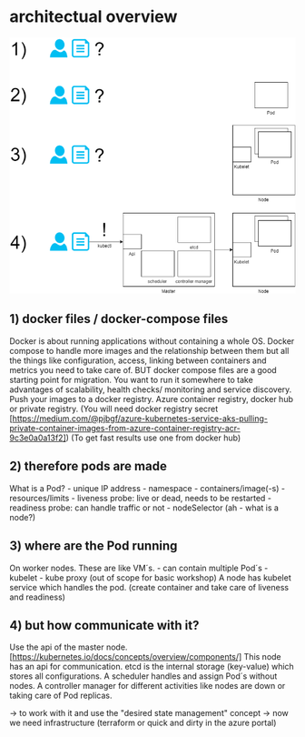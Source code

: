 # architectual overview 

![Overview](images/why_K8s_story.png)

## 1) docker files / docker-compose files
Docker is about running applications without containing a whole OS.
Docker compose to handle more images and the relationship between them but all the things like configuration, access, linking between containers and metrics you need to take care of.
BUT docker compose files are a good starting point for migration.
You want to run it somewhere to take advantages of scalability, health checks/ monitoring and service discovery.
Push your images to a docker registry. Azure container registry, docker hub or private registry.
(You will need docker registry secret [https://medium.com/@pjbgf/azure-kubernetes-service-aks-pulling-private-container-images-from-azure-container-registry-acr-9c3e0a0a13f2])
(To get fast results use one from docker hub)

## 2) therefore pods are made
What is a Pod?
    - unique IP address
    - namespace
	- containers/image(-s)
	- resources/limits
    - liveness probe: live or dead, needs to be restarted
    - readiness probe: can handle traffic or not
    - nodeSelector (ah - what is a node?)

## 3) where are the Pod running
On worker nodes. These are like VM´s. 
	- can contain multiple Pod´s
	- kubelet
    - kube proxy (out of scope for basic workshop)
A node has kubelet service which handles the pod. (create container and take care of liveness and readiness)

## 4) but how communicate with it? 
Use the api of the master node. [https://kubernetes.io/docs/concepts/overview/components/]
This node has an api for communication. 
etcd is the internal storage (key-value) which stores all configurations.
A scheduler handles and assign Pod´s without nodes.
A controller manager for different activities like nodes are down or taking care of Pod replicas.

-> to work with it and use the "desired state management" concept
-> now we need infrastructure (terraform or quick and dirty in the azure portal)
